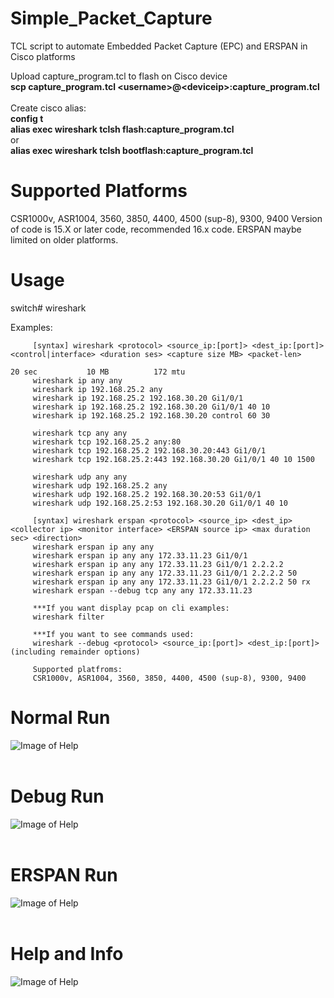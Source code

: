 # Simple_Packet_Capture
TCL script to automate Embedded Packet Capture (EPC) and ERSPAN in Cisco platforms


Upload capture_program.tcl to flash on Cisco device</br>
<b>scp capture_program.tcl \<username>@\<deviceip>:capture_program.tcl</b></br>
</br>
Create cisco alias: </br>
<b>config t</b></br>
<b>alias exec wireshark tclsh flash:capture_program.tcl</b><br>
or<br>
<b>alias exec wireshark tclsh bootflash:capture_program.tcl</b>

# Supported Platforms
CSR1000v, ASR1004, 3560, 3850, 4400, 4500 (sup-8), 9300, 9400
Version of code is 15.X or later code, recommended 16.x code.  ERSPAN maybe limited on older platforms.

# Usage
switch# wireshark </br>

 Examples:
 
         [syntax] wireshark <protocol> <source_ip:[port]> <dest_ip:[port]> <control|interface> <duration ses> <capture size MB> <packet-len>
                                                                                                   20 sec           10 MB          172 mtu        
         wireshark ip any any 
         wireshark ip 192.168.25.2 any
         wireshark ip 192.168.25.2 192.168.30.20 Gi1/0/1
         wireshark ip 192.168.25.2 192.168.30.20 Gi1/0/1 40 10
         wireshark ip 192.168.25.2 192.168.30.20 control 60 30
    
         wireshark tcp any any 
         wireshark tcp 192.168.25.2 any:80
         wireshark tcp 192.168.25.2 192.168.30.20:443 Gi1/0/1
         wireshark tcp 192.168.25.2:443 192.168.30.20 Gi1/0/1 40 10 1500
    
         wireshark udp any any 
         wireshark udp 192.168.25.2 any
         wireshark udp 192.168.25.2 192.168.30.20:53 Gi1/0/1
         wireshark udp 192.168.25.2:53 192.168.30.20 Gi1/0/1 40 10
 
         [syntax] wireshark erspan <protocol> <source_ip> <dest_ip> <collector ip> <monitor interface> <ERSPAN source ip> <max duration sec> <direction>
         wireshark erspan ip any any
         wireshark erspan ip any any 172.33.11.23 Gi1/0/1
         wireshark erspan ip any any 172.33.11.23 Gi1/0/1 2.2.2.2
         wireshark erspan ip any any 172.33.11.23 Gi1/0/1 2.2.2.2 50
         wireshark erspan ip any any 172.33.11.23 Gi1/0/1 2.2.2.2 50 rx
         wireshark erspan --debug tcp any any 172.33.11.23

         ***If you want display pcap on cli examples:
         wireshark filter

         ***If you want to see commands used:
         wireshark --debug <protocol> <source_ip:[port]> <dest_ip:[port]> (including remainder options)
       
         Supported platfroms:
         CSR1000v, ASR1004, 3560, 3850, 4400, 4500 (sup-8), 9300, 9400
     

# Normal Run
![Image of Help](https://github.com/settlej/Simple_Packet_Capture/blob/master/screen_shots/normal.gif)</br></br>
# Debug Run
![Image of Help](https://github.com/settlej/Simple_Packet_Capture/blob/master/screen_shots/debug.gif)</br></br>
# ERSPAN Run
![Image of Help](https://github.com/settlej/Simple_Packet_Capture/blob/master/screen_shots/erspandemo.gif)</br></br>
# Help and Info
![Image of Help](https://github.com/settlej/Simple_Packet_Capture/blob/master/screen_shots/help.gif)</br></br>

